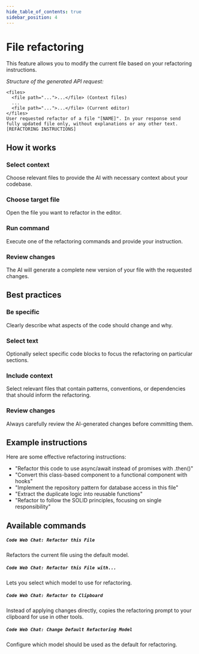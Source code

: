 ```yaml
---
hide_table_of_contents: true
sidebar_position: 4
---
```


# File refactoring

This feature allows you to modify the current file based on your refactoring instructions.

_Structure of the generated API request:_

```
<files>
  <file path="...">...</file> (Context files)
  ...
  <file path="...">...</file> (Current editor)
</files>
User requested refactor of a file "[NAME]". In your response send fully updated file only, without explanations or any other text.
[REFACTORING INSTRUCTIONS]
```

## How it works

### Select context

Choose relevant files to provide the AI with necessary context about your codebase.

### Choose target file

Open the file you want to refactor in the editor.

### Run command

Execute one of the refactoring commands and provide your instruction.

### Review changes

The AI will generate a complete new version of your file with the requested changes.

## Best practices

### Be specific

Clearly describe what aspects of the code should change and why.

### Select text

Optionally select specific code blocks to focus the refactoring on particular sections.

### Include context

Select relevant files that contain patterns, conventions, or dependencies that should inform the refactoring.

### Review changes

Always carefully review the AI-generated changes before committing them.

## Example instructions

Here are some effective refactoring instructions:

- "Refactor this code to use async/await instead of promises with .then()"
- "Convert this class-based component to a functional component with hooks"
- "Implement the repository pattern for database access in this file"
- "Extract the duplicate logic into reusable functions"
- "Refactor to follow the SOLID principles, focusing on single responsibility"

## Available commands

##### `Code Web Chat: Refactor this File`

Refactors the current file using the default model.

##### `Code Web Chat: Refactor this File with...`

Lets you select which model to use for refactoring.

##### `Code Web Chat: Refactor to Clipboard`

Instead of applying changes directly, copies the refactoring prompt to your clipboard for use in other tools.

##### `Code Web Chat: Change Default Refactoring Model`

Configure which model should be used as the default for refactoring.
